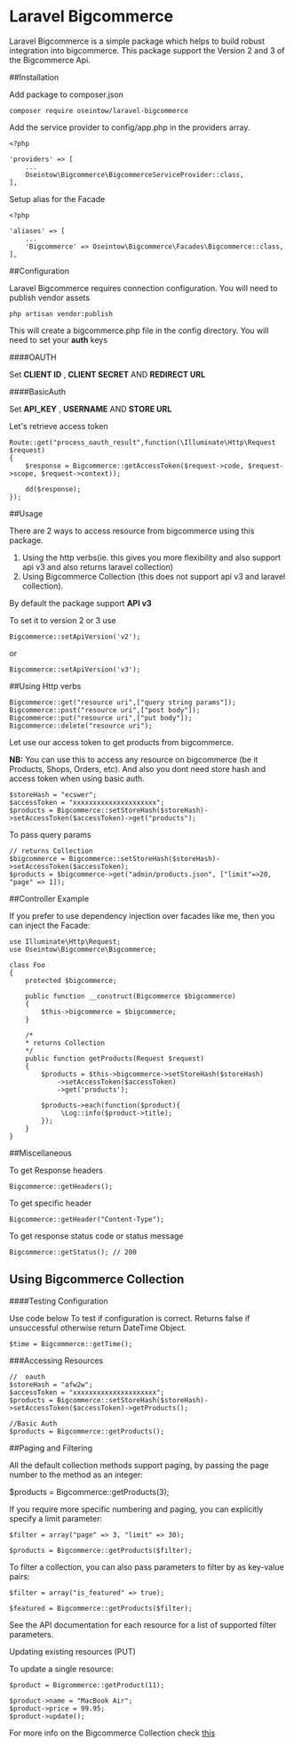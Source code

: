 # Laravel Bigcommerce

Laravel Bigcommerce is a simple package which helps to build robust integration into bigcommerce.
This package support the Version 2 and 3 of the Bigcommerce Api.

##Installation

Add package to composer.json

    composer require oseintow/laravel-bigcommerce

Add the service provider to config/app.php in the providers array.

```php5
<?php

'providers' => [
    ...
    Oseintow\Bigcommerce\BigcommerceServiceProvider::class,
],
```

Setup alias for the Facade

```php5
<?php

'aliases' => [
    ...
    'Bigcommerce' => Oseintow\Bigcommerce\Facades\Bigcommerce::class,
],
```

##Configuration

Laravel Bigcommerce requires connection configuration. You will need to publish vendor assets

    php artisan vendor:publish

This will create a bigcommerce.php file in the config directory. You will need to set your **auth** keys

####OAUTH

Set **CLIENT ID** , **CLIENT SECRET** AND **REDIRECT URL**

####BasicAuth

Set **API_KEY** , **USERNAME** AND **STORE URL**

Let's retrieve access token

```php5
Route::get("process_oauth_result",function(\Illuminate\Http\Request $request)
{
    $response = Bigcommerce::getAccessToken($request->code, $request->scope, $request->context));

    dd($response);
});
```

##Usage

There are 2 ways to access resource from bigcommerce using this package.

1. Using the http verbs(ie. this gives you more flexibility and also support api v3 and also returns laravel collection)
2. Using Bigcommerce Collection (this does not support api v3 and laravel collection).

By default the package support **API v3**

To set it to version 2 or 3 use

```php5
Bigcommerce::setApiVersion('v2');
```

or

```php5
Bigcommerce::setApiVersion('v3');
```

##Using Http verbs

```php5
Bigcommerce::get("resource uri",["query string params"]);
Bigcommerce::post("resource uri",["post body"]);
Bigcommerce::put("resource uri",["put body"]);
Bigcommerce::delete("resource uri");
```

Let use our access token to get products from bigcommerce.

**NB:** You can use this to access any resource on bigcommerce (be it Products, Shops, Orders, etc).
And also you dont need store hash and access token when using basic auth.

```php5
$storeHash = "ecswer";
$accessToken = "xxxxxxxxxxxxxxxxxxxxx";
$products = Bigcommerce::setStoreHash($storeHash)->setAccessToken($accessToken)->get("products");
```

To pass query params

```php5
// returns Collection
$bigcommerce = Bigcommerce::setStoreHash($storeHash)->setAccessToken($accessToken);
$products = $bigcommerce->get("admin/products.json", ["limit"=>20, "page" => 1]);
```

##Controller Example

If you prefer to use dependency injection over facades like me, then you can inject the Facade:

```php5
use Illuminate\Http\Request;
use Oseintow\Bigcommerce\Bigcommerce;

class Foo
{
    protected $bigcommerce;

    public function __construct(Bigcommerce $bigcommerce)
    {
        $this->bigcommerce = $bigcommerce;
    }

    /*
    * returns Collection
    */
    public function getProducts(Request $request)
    {
        $products = $this->bigcommerce->setStoreHash($storeHash)
            ->setAccessToken($accessToken)
            ->get('products');

        $products->each(function($product){
             \Log::info($product->title);
        });
    }
}
```

##Miscellaneous

To get Response headers

```php5
Bigcommerce::getHeaders();
```

To get specific header
```php5
Bigcommerce::getHeader("Content-Type");
```

To get response status code or status message
```php5
Bigcommerce::getStatus(); // 200
```

## Using Bigcommerce Collection

####Testing Configuration

Use code below To test if configuration is correct. Returns false if unsuccessful otherwise return DateTime Object.

```php5
$time = Bigcommerce::getTime();
```

###Accessing Resources
```php5
//  oauth
$storeHash = "afw2w";
$accessToken = "xxxxxxxxxxxxxxxxxxxxx";
$products = Bigcommerce::setStoreHash($storeHash)->setAccessToken($accessToken)->getProducts();

//Basic Auth
$products = Bigcommerce::getProducts();
```


##Paging and Filtering

All the default collection methods support paging, by passing the page number to the method as an integer:

$products = Bigcommerce::getProducts(3);

If you require more specific numbering and paging, you can explicitly specify a limit parameter:

```php5
$filter = array("page" => 3, "limit" => 30);

$products = Bigcommerce::getProducts($filter);
```

To filter a collection, you can also pass parameters to filter by as key-value pairs:

```php5
$filter = array("is_featured" => true);

$featured = Bigcommerce::getProducts($filter);
```

See the API documentation for each resource for a list of supported filter parameters.

Updating existing resources (PUT)

To update a single resource:

```php5
$product = Bigcommerce::getProduct(11);

$product->name = "MacBook Air";
$product->price = 99.95;
$product->update();
```

For more info on the Bigcommerce Collection check [this](https://packagist.org/packages/bigcommerce/api)

















